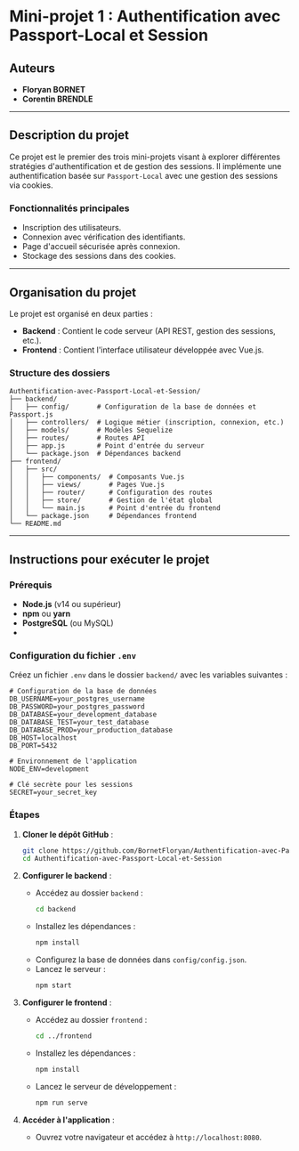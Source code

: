 
# Mini-projet 1 : Authentification avec Passport-Local et Session

## Auteurs
- **Floryan BORNET**
- **Corentin BRENDLE**

---

## Description du projet
Ce projet est le premier des trois mini-projets visant à explorer différentes stratégies d'authentification et de gestion des sessions. Il implémente une authentification basée sur `Passport-Local` avec une gestion des sessions via cookies.

### Fonctionnalités principales
- Inscription des utilisateurs.
- Connexion avec vérification des identifiants.
- Page d'accueil sécurisée après connexion.
- Stockage des sessions dans des cookies.

---

## Organisation du projet
Le projet est organisé en deux parties :
- **Backend** : Contient le code serveur (API REST, gestion des sessions, etc.).
- **Frontend** : Contient l'interface utilisateur développée avec Vue.js.

### Structure des dossiers
```
Authentification-avec-Passport-Local-et-Session/
├── backend/
│   ├── config/       # Configuration de la base de données et Passport.js
│   ├── controllers/  # Logique métier (inscription, connexion, etc.)
│   ├── models/       # Modèles Sequelize
│   ├── routes/       # Routes API
│   ├── app.js        # Point d'entrée du serveur
│   └── package.json  # Dépendances backend
├── frontend/
│   ├── src/
│   │   ├── components/  # Composants Vue.js
│   │   ├── views/       # Pages Vue.js
│   │   ├── router/      # Configuration des routes
│   │   ├── store/       # Gestion de l'état global
│   │   └── main.js      # Point d'entrée du frontend
│   └── package.json     # Dépendances frontend
└── README.md
```

---

## Instructions pour exécuter le projet

### Prérequis
- **Node.js** (v14 ou supérieur)
- **npm** ou **yarn**
- **PostgreSQL** (ou MySQL)
- 
### Configuration du fichier `.env`

Créez un fichier `.env` dans le dossier `backend/` avec les variables suivantes :

```env
# Configuration de la base de données
DB_USERNAME=your_postgres_username
DB_PASSWORD=your_postgres_password
DB_DATABASE=your_development_database
DB_DATABASE_TEST=your_test_database
DB_DATABASE_PROD=your_production_database
DB_HOST=localhost
DB_PORT=5432

# Environnement de l'application
NODE_ENV=development

# Clé secrète pour les sessions
SECRET=your_secret_key
```


### Étapes
1. **Cloner le dépôt GitHub** :
   ```bash
   git clone https://github.com/BornetFloryan/Authentification-avec-Passport-Local-et-Session.git
   cd Authentification-avec-Passport-Local-et-Session
   ```

2. **Configurer le backend** :
   - Accédez au dossier `backend` :
     ```bash
     cd backend
     ```
   - Installez les dépendances :
     ```bash
     npm install
     ```
   - Configurez la base de données dans `config/config.json`.
   - Lancez le serveur :
     ```bash
     npm start
     ```

3. **Configurer le frontend** :
   - Accédez au dossier `frontend` :
     ```bash
     cd ../frontend
     ```
   - Installez les dépendances :
     ```bash
     npm install
     ```
   - Lancez le serveur de développement :
     ```bash
     npm run serve
     ```

4. **Accéder à l'application** :
   - Ouvrez votre navigateur et accédez à `http://localhost:8080`.
